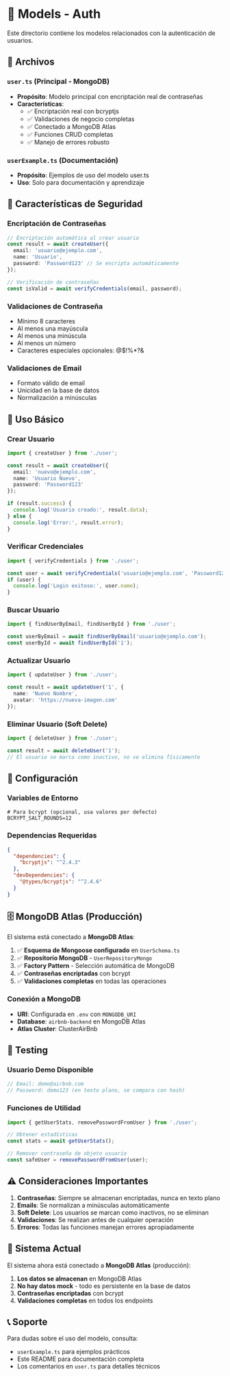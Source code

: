 # 📁 Models - Auth

Este directorio contiene los modelos relacionados con la autenticación de usuarios.

## 📄 Archivos

### `user.ts` (Principal - MongoDB)
- **Propósito**: Modelo principal con encriptación real de contraseñas
- **Características**: 
  - ✅ Encriptación real con bcryptjs
  - ✅ Validaciones de negocio completas
  - ✅ Conectado a MongoDB Atlas
  - ✅ Funciones CRUD completas
  - ✅ Manejo de errores robusto

### `userExample.ts` (Documentación)
- **Propósito**: Ejemplos de uso del modelo user.ts
- **Uso**: Solo para documentación y aprendizaje

## 🔐 Características de Seguridad

### Encriptación de Contraseñas
```typescript
// Encriptación automática al crear usuario
const result = await createUser({
  email: 'usuario@ejemplo.com',
  name: 'Usuario',
  password: 'Password123' // Se encripta automáticamente
});

// Verificación de contraseñas
const isValid = await verifyCredentials(email, password);
```

### Validaciones de Contraseña
- Mínimo 8 caracteres
- Al menos una mayúscula
- Al menos una minúscula  
- Al menos un número
- Caracteres especiales opcionales: @$!%*?&

### Validaciones de Email
- Formato válido de email
- Unicidad en la base de datos
- Normalización a minúsculas

## 🚀 Uso Básico

### Crear Usuario
```typescript
import { createUser } from './user';

const result = await createUser({
  email: 'nuevo@ejemplo.com',
  name: 'Usuario Nuevo',
  password: 'Password123'
});

if (result.success) {
  console.log('Usuario creado:', result.data);
} else {
  console.log('Error:', result.error);
}
```

### Verificar Credenciales
```typescript
import { verifyCredentials } from './user';

const user = await verifyCredentials('usuario@ejemplo.com', 'Password123');
if (user) {
  console.log('Login exitoso:', user.name);
}
```

### Buscar Usuario
```typescript
import { findUserByEmail, findUserById } from './user';

const userByEmail = await findUserByEmail('usuario@ejemplo.com');
const userById = await findUserById('1');
```

### Actualizar Usuario
```typescript
import { updateUser } from './user';

const result = await updateUser('1', {
  name: 'Nuevo Nombre',
  avatar: 'https://nueva-imagen.com'
});
```

### Eliminar Usuario (Soft Delete)
```typescript
import { deleteUser } from './user';

const result = await deleteUser('1');
// El usuario se marca como inactivo, no se elimina físicamente
```

## 🔧 Configuración

### Variables de Entorno
```env
# Para bcrypt (opcional, usa valores por defecto)
BCRYPT_SALT_ROUNDS=12
```

### Dependencias Requeridas
```json
{
  "dependencies": {
    "bcryptjs": "^2.4.3"
  },
  "devDependencies": {
    "@types/bcryptjs": "^2.4.6"
  }
}
```

## 🗄️ MongoDB Atlas (Producción)

El sistema está conectado a **MongoDB Atlas**:

1. ✅ **Esquema de Mongoose configurado** en `UserSchema.ts`
2. ✅ **Repositorio MongoDB** - `UserRepositoryMongo`
3. ✅ **Factory Pattern** - Selección automática de MongoDB
4. ✅ **Contraseñas encriptadas** con bcrypt
5. ✅ **Validaciones completas** en todas las operaciones

### Conexión a MongoDB
- **URI**: Configurada en `.env` con `MONGODB_URI`
- **Database**: `airbnb-backend` en MongoDB Atlas
- **Atlas Cluster**: ClusterAirBnb

## 🧪 Testing

### Usuario Demo Disponible
```typescript
// Email: demo@airbnb.com
// Password: demo123 (en texto plano, se compara con hash)
```

### Funciones de Utilidad
```typescript
import { getUserStats, removePasswordFromUser } from './user';

// Obtener estadísticas
const stats = await getUserStats();

// Remover contraseña de objeto usuario
const safeUser = removePasswordFromUser(user);
```

## ⚠️ Consideraciones Importantes

1. **Contraseñas**: Siempre se almacenan encriptadas, nunca en texto plano
2. **Emails**: Se normalizan a minúsculas automáticamente
3. **Soft Delete**: Los usuarios se marcan como inactivos, no se eliminan
4. **Validaciones**: Se realizan antes de cualquier operación
5. **Errores**: Todas las funciones manejan errores apropiadamente

## 🔄 Sistema Actual

El sistema ahora está conectado a **MongoDB Atlas** (producción):

1. **Los datos se almacenan** en MongoDB Atlas
2. **No hay datos mock** - todo es persistente en la base de datos
3. **Contraseñas encriptadas** con bcrypt
4. **Validaciones completas** en todos los endpoints

## 📞 Soporte

Para dudas sobre el uso del modelo, consulta:
- `userExample.ts` para ejemplos prácticos
- Este README para documentación completa
- Los comentarios en `user.ts` para detalles técnicos
